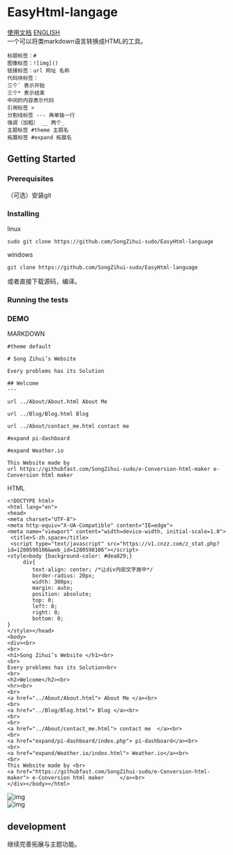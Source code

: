 # EasyHtml-langage   
[使用文档](https://github.com/SongZihui-sudo/e-Conversion-html-maker/blob/main/Use_documentation.md) [ENGLISH](https://github.com/SongZihui-sudo/e-Conversion-html-maker/blob/main/english.md)   
 一个可以将类markdown语言转换成HTML的工具。 
```
标题标签：#
图像标签：![img]()
链接标签：url 网址 名称
代码块标签：
三个` 表示开始  
三个* 表示结束  
中间的内容表示代码  
引用标签 > 
分割线标签 --- 再单独一行
强调（加粗） __ 两个_
主题标签 #theme 主题名    
拓展标签 #expand 拓展名
``` 

## Getting Started   

### Prerequisites  
（可选）安装git       

### Installing    
linux  
```
sudo git clone https://github.com/SongZihui-sudo/EasyHtml-language
```
windows
```
git clone https://github.com/SongZihui-sudo/EasyHtml-language
```
或者直接下载源码，编译。
### Running the tests    
### DEMO   
MARKDOWN     
```
#theme default

# Song Zihui’s Website 

Every problems has its Solution

## Welcome
---

url ../About/About.html About Me 

url ../Blog/Blog.html Blog 

url ../About/contact_me.html contact me  

#expand pi-dashboard

#expand Weather.io

This Website made by 
url https://githubfast.com/SongZihui-sudo/e-Conversion-html-maker e-Conversion html maker     

```
HTML     
```
<!DOCTYPE html>
<html lang="en">
<head>
<meta charset="UTF-8">
<meta http-equiv="X-UA-Compatible" content="IE=edge">
<meta name="viewport" content="width=device-width, initial-scale=1.0">
 <title>S-zh.space</title>
 <script type="text/javascript" src="https://v1.cnzz.com/z_stat.php?id=1280598106&web_id=1280598106"></script>
<style>body {background-color: #dea829;}
     div{
	    text-align: center; /*让div内部文字居中*/
	    border-radius: 20px;
	    width: 300px;
	    margin: auto;
	    position: absolute;
	    top: 0;
	    left: 0;
	    right: 0;
	    bottom: 0;
}
</style></head>
<body>
<div><br>
<br>
<h1>Song Zihui’s Website </h1><br>
<br>
Every problems has its Solution<br>
<br>
<h2>Welcome</h2><br>
<hr><br>
<br>
<a href="../About/About.html"> About Me </a><br>
<br>
<a href="../Blog/Blog.html"> Blog </a><br>
<br>
<br>
<a href="../About/contact_me.html"> contact me  </a><br>
<br>
<a href="expand/pi-dashboard/index.php"> pi-dashboard</a><br>
<br>
<a href="expand/Weather.io/index.html"> Weather.io</a><br>
<br>
This Website made by <br>
<a href="https://githubfast.com/SongZihui-sudo/e-Conversion-html-maker"> e-Conversion html maker     </a><br>
</div></body></html>
```
![img](https://pcsdata.baidu.com/thumbnail/b5149785al641405bec3030a7c2d0688?fid=224912513-16051585-575905765536221&rt=pr&sign=FDTAER-yUdy3dSFZ0SVxtzShv1zcMqd-5lSv6rgZksho1Bm2dpKTwyLogTo%3D&expires=2h&chkv=0&chkbd=0&chkpc=&dp-logid=8667193412418387505&dp-callid=0&time=1637420400&bus_no=26&size=c1600_u1600&quality=100&vuk=-&ft=video)      
![img](https://pcsdata.baidu.com/thumbnail/8a6e425d8ja041a7b7f3270e808efa50?fid=224912513-16051585-712206804854690&rt=pr&sign=FDTAER-yUdy3dSFZ0SVxtzShv1zcMqd-krznGJyjrX4ka1uGy5YKfN%2FVTc8%3D&expires=2h&chkv=0&chkbd=0&chkpc=&dp-logid=8681651910508396512&dp-callid=0&time=1637474400&bus_no=26&size=c1600_u1600&quality=100&vuk=-&ft=video)     
## development
继续完善拓展与主题功能。   
